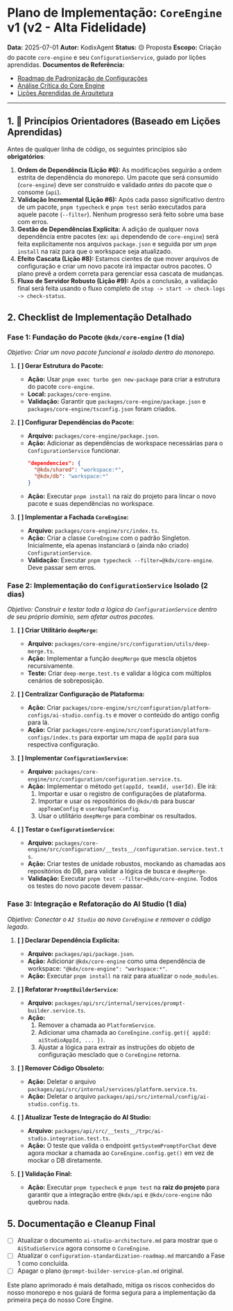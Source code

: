 # Plano de Implementação: `CoreEngine` v1 (v2 - Alta Fidelidade)

**Data:** 2025-07-01
**Autor:** KodixAgent
**Status:** 🟡 Proposta
**Escopo:** Criação do pacote `core-engine` e seu `ConfigurationService`, guiado por lições aprendidas.
**Documentos de Referência:**

- [Roadmap de Padronização de Configurações](../configuration-standardization-roadmap.md)
- [Análise Crítica do Core Engine](../critical-analysis-and-evolution.md)
- [Lições Aprendidas de Arquitetura](../../architecture/lessons-learned.md)

---

## 1. 🚦 Princípios Orientadores (Baseado em Lições Aprendidas)

Antes de qualquer linha de código, os seguintes princípios são **obrigatórios**:

1.  **Ordem de Dependência (Lição #6):** As modificações seguirão a ordem estrita de dependência do monorepo. Um pacote que será consumido (`core-engine`) deve ser construído e validado _antes_ do pacote que o consome (`api`).
2.  **Validação Incremental (Lição #6):** Após cada passo significativo dentro de um pacote, `pnpm typecheck` e `pnpm test` serão executados para aquele pacote (`--filter`). Nenhum progresso será feito sobre uma base com erros.
3.  **Gestão de Dependências Explícita:** A adição de qualquer nova dependência entre pacotes (ex: `api` dependendo de `core-engine`) será feita explicitamente nos arquivos `package.json` e seguida por um `pnpm install` na raiz para que o workspace seja atualizado.
4.  **Efeito Cascata (Lição #8):** Estamos cientes de que mover arquivos de configuração e criar um novo pacote irá impactar outros pacotes. O plano prevê a ordem correta para gerenciar essa cascata de mudanças.
5.  **Fluxo de Servidor Robusto (Lição #9):** Após a conclusão, a validação final será feita usando o fluxo completo de `stop -> start -> check-logs -> check-status`.

## 2. Checklist de Implementação Detalhado

### **Fase 1: Fundação do Pacote `@kdx/core-engine` (1 dia)**

_Objetivo: Criar um novo pacote funcional e isolado dentro do monorepo._

1.  **[ ] Gerar Estrutura do Pacote:**

    - **Ação:** Usar `pnpm exec turbo gen new-package` para criar a estrutura do pacote `core-engine`.
    - **Local:** `packages/core-engine`.
    - **Validação:** Garantir que `packages/core-engine/package.json` e `packages/core-engine/tsconfig.json` foram criados.

2.  **[ ] Configurar Dependências do Pacote:**

    - **Arquivo:** `packages/core-engine/package.json`.
    - **Ação:** Adicionar as dependências de workspace necessárias para o `ConfigurationService` funcionar.
      ```json
      "dependencies": {
        "@kdx/shared": "workspace:*",
        "@kdx/db": "workspace:*"
      }
      ```
    - **Ação:** Executar `pnpm install` na raiz do projeto para lincar o novo pacote e suas dependências no workspace.

3.  **[ ] Implementar a Fachada `CoreEngine`:**
    - **Arquivo:** `packages/core-engine/src/index.ts`.
    - **Ação:** Criar a classe `CoreEngine` com o padrão Singleton. Inicialmente, ela apenas instanciará o (ainda não criado) `ConfigurationService`.
    - **Validação:** Executar `pnpm typecheck --filter=@kdx/core-engine`. Deve passar sem erros.

### **Fase 2: Implementação do `ConfigurationService` Isolado (2 dias)**

_Objetivo: Construir e testar toda a lógica do `ConfigurationService` dentro de seu próprio domínio, sem afetar outros pacotes._

1.  **[ ] Criar Utilitário `deepMerge`:**

    - **Arquivo:** `packages/core-engine/src/configuration/utils/deep-merge.ts`.
    - **Ação:** Implementar a função `deepMerge` que mescla objetos recursivamente.
    - **Teste:** Criar `deep-merge.test.ts` e validar a lógica com múltiplos cenários de sobreposição.

2.  **[ ] Centralizar Configuração de Plataforma:**

    - **Ação:** Criar `packages/core-engine/src/configuration/platform-configs/ai-studio.config.ts` e mover o conteúdo do antigo config para lá.
    - **Ação:** Criar `packages/core-engine/src/configuration/platform-configs/index.ts` para exportar um mapa de `appId` para sua respectiva configuração.

3.  **[ ] Implementar `ConfigurationService`:**

    - **Arquivo:** `packages/core-engine/src/configuration/configuration.service.ts`.
    - **Ação:** Implementar o método `get(appId, teamId, userId)`. Ele irá:
      1.  Importar e usar o registro de configurações de plataforma.
      2.  Importar e usar os repositórios do `@kdx/db` para buscar `appTeamConfig` e `userAppTeamConfig`.
      3.  Usar o utilitário `deepMerge` para combinar os resultados.

4.  **[ ] Testar o `ConfigurationService`:**
    - **Arquivo:** `packages/core-engine/src/configuration/__tests__/configuration.service.test.ts`.
    - **Ação:** Criar testes de unidade robustos, mockando as chamadas aos repositórios do DB, para validar a lógica de busca e `deepMerge`.
    - **Validação:** Executar `pnpm test --filter=@kdx/core-engine`. Todos os testes do novo pacote devem passar.

### **Fase 3: Integração e Refatoração do AI Studio (1 dia)**

_Objetivo: Conectar o `AI Studio` ao novo `CoreEngine` e remover o código legado._

1.  **[ ] Declarar Dependência Explícita:**

    - **Arquivo:** `packages/api/package.json`.
    - **Ação:** Adicionar `@kdx/core-engine` como uma dependência de workspace: `"@kdx/core-engine": "workspace:*"`.
    - **Ação:** Executar `pnpm install` na raiz para atualizar o `node_modules`.

2.  **[ ] Refatorar `PromptBuilderService`:**

    - **Arquivo:** `packages/api/src/internal/services/prompt-builder.service.ts`.
    - **Ação:**
      1.  Remover a chamada ao `PlatformService`.
      2.  Adicionar uma chamada ao `CoreEngine.config.get({ appId: aiStudioAppId, ... })`.
      3.  Ajustar a lógica para extrair as instruções do objeto de configuração mesclado que o `CoreEngine` retorna.

3.  **[ ] Remover Código Obsoleto:**

    - **Ação:** Deletar o arquivo `packages/api/src/internal/services/platform.service.ts`.
    - **Ação:** Deletar o arquivo `packages/api/src/internal/config/ai-studio.config.ts`.

4.  **[ ] Atualizar Teste de Integração do AI Studio:**

    - **Arquivo:** `packages/api/src/__tests__/trpc/ai-studio.integration.test.ts`.
    - **Ação:** O teste que valida o endpoint `getSystemPromptForChat` deve agora mockar a chamada ao `CoreEngine.config.get()` em vez de mockar o DB diretamente.

5.  **[ ] Validação Final:**
    - **Ação:** Executar `pnpm typecheck` e `pnpm test` na **raiz do projeto** para garantir que a integração entre `@kdx/api` e `@kdx/core-engine` não quebrou nada.

## 5. Documentação e Cleanup Final

- [ ] Atualizar o documento `ai-studio-architecture.md` para mostrar que o `AiStudioService` agora consome o `CoreEngine`.
- [ ] Atualizar o `configuration-standardization-roadmap.md` marcando a Fase 1 como concluída.
- [ ] Apagar o plano `@prompt-builder-service-plan.md` original.

Este plano aprimorado é mais detalhado, mitiga os riscos conhecidos do nosso monorepo e nos guiará de forma segura para a implementação da primeira peça do nosso Core Engine.

